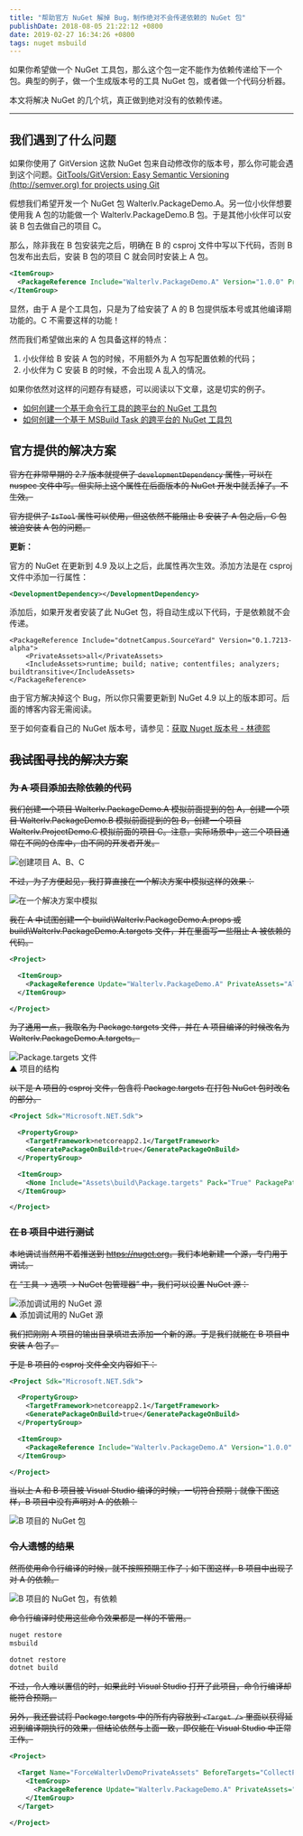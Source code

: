 ```yaml
---
title: "帮助官方 NuGet 解掉 Bug，制作绝对不会传递依赖的 NuGet 包"
publishDate: 2018-08-05 21:22:12 +0800
date: 2019-02-27 16:34:26 +0800
tags: nuget msbuild
---
```


如果你希望做一个 NuGet 工具包，那么这个包一定不能作为依赖传递给下一个包。典型的例子，做一个生成版本号的工具 NuGet 包，或者做一个代码分析器。

本文将解决 NuGet 的几个坑，真正做到绝对没有的依赖传递。

---

<div id="toc"></div>

## 我们遇到了什么问题

如果你使用了 GitVersion 这款 NuGet 包来自动修改你的版本号，那么你可能会遇到这个问题。[GitTools/GitVersion: Easy Semantic Versioning (http://semver.org) for projects using Git](https://github.com/GitTools/GitVersion) 

假想我们希望开发一个 NuGet 包 Walterlv.PackageDemo.A。另一位小伙伴想要使用我 A 包的功能做一个 Walterlv.PackageDemo.B 包。于是其他小伙伴可以安装 B 包去做自己的项目 C。

那么，除非我在 B 包安装完之后，明确在 B 的 csproj 文件中写以下代码，否则 B 包发布出去后，安装 B 包的项目 C 就会同时安装上 A 包。

```xml
<ItemGroup>
  <PackageReference Include="Walterlv.PackageDemo.A" Version="1.0.0" PrivateAssets="All" />
</ItemGroup>
```

显然，由于 A 是个工具包，只是为了给安装了 A 的 B 包提供版本号或其他编译期功能的。C 不需要这样的功能！

然而我们希望做出来的 A 包具备这样的特点：

1. 小伙伴给 B 安装 A 包的时候，不用额外为 A 包写配置依赖的代码；
1. 小伙伴为 C 安装 B 的时候，不会出现 A 乱入的情况。

如果你依然对这样的问题存有疑惑，可以阅读以下文章，这是切实的例子。

- [如何创建一个基于命令行工具的跨平台的 NuGet 工具包](/post/create-a-cross-platform-command-based-nuget-tool)
- [如何创建一个基于 MSBuild Task 的跨平台的 NuGet 工具包](/post/create-a-cross-platform-msbuild-task-based-nuget-tool)

## 官方提供的解决方案

~~官方在非常早期的 2.7 版本就提供了 `developmentDependency` 属性，可以在 nuspec 文件中写。但实际上这个属性在后面版本的 NuGet 开发中就丢掉了。不生效。~~

~~官方提供了 `IsTool` 属性可以使用，但这依然不能阻止 B 安装了 A 包之后，C 包被迫安装 A 包的问题。~~

**更新：**

官方的 NuGet 在更新到 4.9 及以上之后，此属性再次生效。添加方法是在 csproj 文件中添加一行属性：

```xml
<DevelopmentDependency></DevelopmentDependency>
```

添加后，如果开发者安装了此 NuGet 包，将自动生成以下代码，于是依赖就不会传递。

```
<PackageReference Include="dotnetCampus.SourceYard" Version="0.1.7213-alpha">
    <PrivateAssets>all</PrivateAssets>
    <IncludeAssets>runtime; build; native; contentfiles; analyzers; buildtransitive</IncludeAssets>
</PackageReference>
```

由于官方解决掉这个 Bug，所以你只需要更新到 NuGet 4.9 以上的版本即可。后面的博客内容无需阅读。

至于如何查看自己的 NuGet 版本号，请参见：[获取 Nuget 版本号 - 林德熙](https://blog.lindexi.com/post/%E8%8E%B7%E5%8F%96-nuget-%E7%89%88%E6%9C%AC%E5%8F%B7)

## ~~我试图寻找的解决方案~~

### ~~为 A 项目添加去除依赖的代码~~

~~我们创建一个项目 Walterlv.PackageDemo.A 模拟前面提到的包 A，创建一个项目 Walterlv.PackageDemo.B 模拟前面提到的包 B，创建一个项目 Walterlv.ProjectDemo.C 模拟前面的项目 C。注意，实际场景中，这三个项目通常在不同的仓库中，由不同的开发者开发。~~

![创建项目 A、B、C](/static/posts/2018-07-30-19-52-46.png)

~~不过，为了方便起见，我打算直接在一个解决方案中模拟这样的效果：~~

![在一个解决方案中模拟](/static/posts/2018-08-05-20-40-37.png)

~~我在 A 中试图创建一个 build\Walterlv.PackageDemo.A.props 或 build\Walterlv.PackageDemo.A.targets 文件，并在里面写一些阻止 A 被依赖的代码。~~

```xml
<Project>

  <ItemGroup>
    <PackageReference Update="Walterlv.PackageDemo.A" PrivateAssets="All" />
  </ItemGroup>

</Project>
```

~~为了通用一点，我取名为 Package.targets 文件，并在 A 项目编译的时候改名为 Walterlv.PackageDemo.A.targets。~~

![Package.targets 文件](/static/posts/2018-08-05-21-05-18.png)  
▲ 项目的结构

~~以下是 A 项目的 csproj 文件，包含将 Package.targets 在打包 NuGet 包时改名的部分。~~

```xml
<Project Sdk="Microsoft.NET.Sdk">

  <PropertyGroup>
    <TargetFramework>netcoreapp2.1</TargetFramework>
    <GeneratePackageOnBuild>true</GeneratePackageOnBuild>
  </PropertyGroup>

  <ItemGroup>
    <None Include="Assets\build\Package.targets" Pack="True" PackagePath="build\$(PackageId).targets" />
  </ItemGroup>

</Project>
```

### ~~在 B 项目中进行测试~~

~~本地调试当然用不着推送到 <https://nuget.org>。我们本地新建一个源，专门用于调试。~~

~~在 “工具 -> 选项 -> NuGet 包管理器” 中，我们可以设置 NuGet 源：~~

![添加调试用的 NuGet 源](/static/posts/2018-08-05-21-02-07.png)  
▲ 添加调试用的 NuGet 源

~~我们把刚刚 A 项目的输出目录填进去添加一个新的源。于是我们就能在 B 项目中安装 A 包了。~~

~~于是 B 项目的 csproj 文件全文内容如下：~~

```xml
<Project Sdk="Microsoft.NET.Sdk">

  <PropertyGroup>
    <TargetFramework>netcoreapp2.1</TargetFramework>
    <GeneratePackageOnBuild>true</GeneratePackageOnBuild>
  </PropertyGroup>

  <ItemGroup>
    <PackageReference Include="Walterlv.PackageDemo.A" Version="1.0.0" />
  </ItemGroup>

</Project>
```

~~当以上 A 和 B 项目被 Visual Studio 编译的时候，一切符合预期；就像下图这样，B 项目中没有声明对 A 的依赖：~~

![B 项目的 NuGet 包](/static/posts/2018-08-05-21-15-42.png)

### ~~令人遗憾的结果~~

~~然而使用命令行编译的时候，就不按照预期工作了；如下图这样，B 项目中出现了对 A 的依赖。~~

![B 项目的 NuGet 包，有依赖](/static/posts/2018-08-16-16-37-56.png)

~~命令行编译时使用这些命令效果都是一样的不管用。~~

```powershell
nuget restore
msbuild
```

```powershell
dotnet restore
dotnet build
```

~~不过，令人难以置信的时，如果此时 Visual Studio 打开了此项目，命令行编译却能符合预期。~~

~~另外，我还尝试将 Package.targets 中的所有内容放到 `<Target />` 里面以获得延迟到编译期执行的效果，但结论依然与上面一致，即仅能在 Visual Studio 中正常工作。~~

```xml
<Project>

  <Target Name="ForceWalterlvDemoPrivateAssets" BeforeTargets="CollectPackageReferences">
    <ItemGroup>
      <PackageReference Update="Walterlv.PackageDemo.A" PrivateAssets="All" />
    </ItemGroup>
  </Target>

</Project>
```

